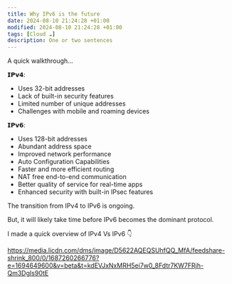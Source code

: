 ```yaml
---
title: Why IPv6 is the future
date: 2024-08-10 21:24:28 +01:00
modified: 2024-08-10 21:24:28 +01:00
tags: [Cloud ☁️]
description: One or two sentences
---
```


A quick walkthrough...

𝗜𝗣𝘃𝟰:
- Uses 32-bit addresses
- Lack of built-in security features
- Limited number of unique addresses
- Challenges with mobile and roaming devices

𝗜𝗣𝘃𝟲:
- Uses 128-bit addresses
- Abundant address space
- Improved network performance 
- Auto Configuration Capabilities
- Faster and more efficient routing
- NAT free end-to-end communication 
- Better quality of service for real-time apps
- Enhanced security with built-in IPsec features

The transition from IPv4 to IPv6 is ongoing.

But, it will likely take time before IPv6 becomes the dominant protocol.

I made a quick overview of IPv4 Vs IPv6 👇

https://media.licdn.com/dms/image/D5622AQEQSUhfQQ_MfA/feedshare-shrink_800/0/1687260266776?e=1694649600&v=beta&t=kdEVJxNxMRH5ei7w0_8Fdtr7KW7FRjh-Qm3DgIs90tE
